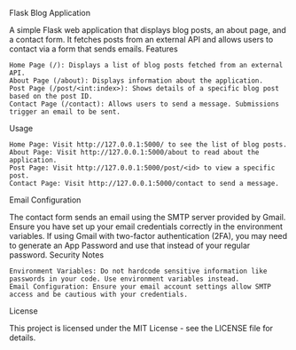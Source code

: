 Flask Blog Application

A simple Flask web application that displays blog posts, an about page, and a contact form. It fetches posts from an external API and allows users to contact via a form that sends emails.
Features

    Home Page (/): Displays a list of blog posts fetched from an external API.
    About Page (/about): Displays information about the application.
    Post Page (/post/<int:index>): Shows details of a specific blog post based on the post ID.
    Contact Page (/contact): Allows users to send a message. Submissions trigger an email to be sent.

Usage

    Home Page: Visit http://127.0.0.1:5000/ to see the list of blog posts.
    About Page: Visit http://127.0.0.1:5000/about to read about the application.
    Post Page: Visit http://127.0.0.1:5000/post/<id> to view a specific post.
    Contact Page: Visit http://127.0.0.1:5000/contact to send a message.

Email Configuration

The contact form sends an email using the SMTP server provided by Gmail. Ensure you have set up your email credentials correctly in the environment variables. If using Gmail with two-factor authentication (2FA), you may need to generate an App Password and use that instead of your regular password.
Security Notes

    Environment Variables: Do not hardcode sensitive information like passwords in your code. Use environment variables instead.
    Email Configuration: Ensure your email account settings allow SMTP access and be cautious with your credentials.

License

This project is licensed under the MIT License - see the LICENSE file for details.